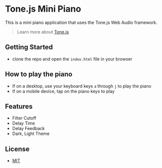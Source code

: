 # Tone.js Mini Piano

This is a mini piano application that uses the Tone.js Web Audio framework.

> Learn more about [Tone.js](https://tonejs.github.io/)

## Getting Started

- clone the repo and open the `index.html` file in your browser

## How to play the piano

- If on a desktop, use your keyboard keys `a` through `j` to play the piano
- If on a mobile device, tap on the piano keys to play

## Features

- Filter Cutoff
- Delay Time
- Delay Feedback
- Dark, Light Theme

## License

- [MIT](LICENSE.md)

